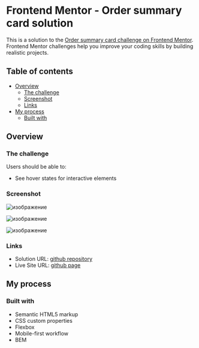 # Frontend Mentor - Order summary card solution

This is a solution to the [Order summary card challenge on Frontend Mentor](https://www.frontendmentor.io/challenges/order-summary-component-QlPmajDUj). Frontend Mentor challenges help you improve your coding skills by building realistic projects.

## Table of contents

- [Overview](#overview)
  - [The challenge](#the-challenge)
  - [Screenshot](#screenshot)
  - [Links](#links)
- [My process](#my-process)
  - [Built with](#built-with)

## Overview

### The challenge

Users should be able to:

- See hover states for interactive elements

### Screenshot

![изображение](https://user-images.githubusercontent.com/2456818/157597543-0a1f4e84-1db6-489f-ac14-bf286cd4f3e8.png)

![изображение](https://user-images.githubusercontent.com/2456818/157597552-b12b8668-9eed-4367-be11-d90f65670081.png)

![изображение](https://user-images.githubusercontent.com/2456818/157597563-c13f7d12-79ff-4834-a7b4-1712578336ef.png)

### Links

- Solution URL: [github repository](https://github.com/kosmonavtsv/order-summary-component)
- Live Site URL: [github page](https://kosmonavtsv.github.io/order-summary-component/)

## My process

### Built with

- Semantic HTML5 markup
- CSS custom properties
- Flexbox
- Mobile-first workflow
- BEM
